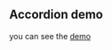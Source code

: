 ## Accordion demo

you can see the [demo](http://zehuiguan.github.io/demo/accordion-demo/hover/index.html)